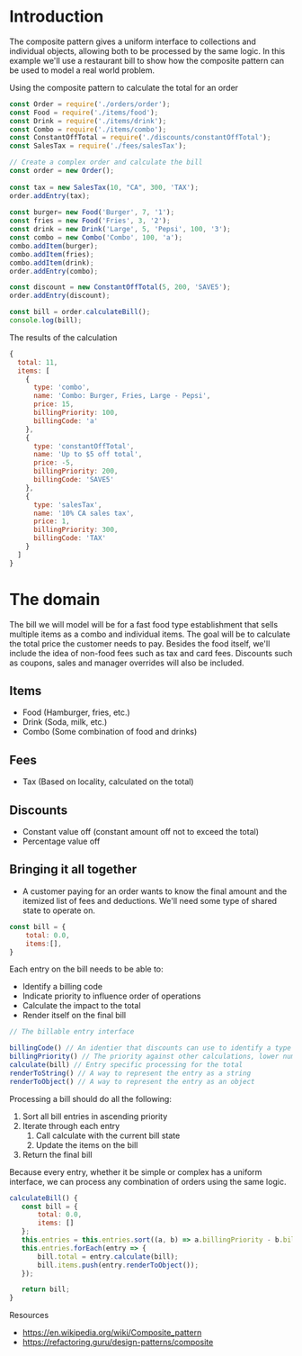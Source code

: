 # Introduction

The composite pattern gives a uniform interface to collections and individual objects, allowing both to be processed by the same logic. In this example we'll use a restaurant bill to show how the composite pattern can be used to model a real world problem.

Using the composite pattern to calculate the total for an order
```js
const Order = require('./orders/order');
const Food = require('./items/food');
const Drink = require('./items/drink');
const Combo = require('./items/combo');
const ConstantOffTotal = require('./discounts/constantOffTotal');
const SalesTax = require('./fees/salesTax');

// Create a complex order and calculate the bill
const order = new Order();
        
const tax = new SalesTax(10, "CA", 300, 'TAX');
order.addEntry(tax);
        
const burger= new Food('Burger', 7, '1');
const fries = new Food('Fries', 3, '2');
const drink = new Drink('Large', 5, 'Pepsi', 100, '3');
const combo = new Combo('Combo', 100, 'a');
combo.addItem(burger);
combo.addItem(fries);
combo.addItem(drink);
order.addEntry(combo);

const discount = new ConstantOffTotal(5, 200, 'SAVE5');
order.addEntry(discount);

const bill = order.calculateBill();
console.log(bill);
```

The results of the calculation
```js
{
  total: 11,
  items: [
    {
      type: 'combo',
      name: 'Combo: Burger, Fries, Large - Pepsi',
      price: 15,
      billingPriority: 100,
      billingCode: 'a'
    },
    {
      type: 'constantOffTotal',
      name: 'Up to $5 off total',
      price: -5,
      billingPriority: 200,
      billingCode: 'SAVE5'
    },
    {
      type: 'salesTax',
      name: '10% CA sales tax',
      price: 1,
      billingPriority: 300,
      billingCode: 'TAX'
    }
  ]
}
```

# The domain

The bill we will model will be for a fast food type establishment that sells multiple items as a combo and individual items. The goal will be to calculate the total price the customer needs to pay. Besides the food itself, we'll include the idea of non-food fees such as tax and card fees. Discounts such as coupons, sales and manager overrides will also be included.

## Items

 - Food (Hamburger, fries, etc.)
 - Drink (Soda, milk, etc.)
 - Combo (Some combination of food and drinks)

## Fees

 - Tax (Based on locality, calculated on the total)

## Discounts

 - Constant value off (constant amount off not to exceed the total)
 - Percentage value off

 ## Bringing it all together

  - A customer paying for an order wants to know the final amount and the itemized list of fees and deductions. We'll need some type of shared state to operate on.

```js
const bill = {
    total: 0.0,
    items:[],
}
```

Each entry on the bill needs to be able to:
 - Identify a billing code
 - Indicate priority to influence order of operations
 - Calculate the impact to the total
 - Render itself on the final bill

```js
// The billable entry interface

billingCode() // An identier that discounts can use to identify a type of purchase
billingPriority() // The priority against other calculations, lower numbers are processed first
calculate(bill) // Entry specific processing for the total
renderToString() // A way to represent the entry as a string
renderToObject() // A way to represent the entry as an object

```

Processing a bill should do all the following:

 1. Sort all bill entries in ascending priority
 2. Iterate through each entry
    1. Call calculate with the current bill state
    2. Update the items on the bill
 3. Return the final bill

 Because every entry, whether it be simple or complex has a uniform interface, we can process any combination of orders using the same logic.

 ```js
 calculateBill() {
    const bill = {
        total: 0.0,
        items: []
    };
    this.entries = this.entries.sort((a, b) => a.billingPriority - b.billingPriority);
    this.entries.forEach(entry => {
        bill.total = entry.calculate(bill);
        bill.items.push(entry.renderToObject());
    });

    return bill;
}
```

Resources
 - https://en.wikipedia.org/wiki/Composite_pattern
 - https://refactoring.guru/design-patterns/composite
